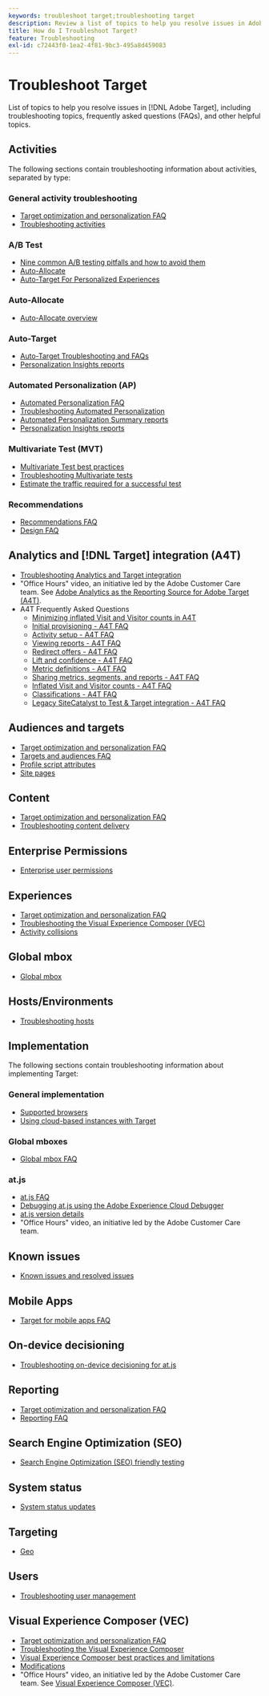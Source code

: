 ```yaml
---
keywords: troubleshoot target;troubleshooting target
description: Review a list of topics to help you resolve issues in Adobe Target, including troubleshooting topics, frequently asked questions (FAQs), and other helpful topics.
title: How do I Troubleshoot Target?
feature: Troubleshooting
exl-id: c72443f0-1ea2-4f81-9bc3-495a8d459083
---
```

# Troubleshoot Target

List of topics to help you resolve issues in [!DNL Adobe Target], including troubleshooting topics, frequently asked questions (FAQs), and other helpful topics.

## Activities

The following sections contain troubleshooting information about activities, separated by type:

### General activity troubleshooting

* [Target optimization and personalization FAQ](/help/main/c-intro/cmp-target-standard-cheatsheet.md)
* [Troubleshooting activities](/help/main/c-activities/c-troubleshooting-activities/troubleshooting-activities.md)

### A/B Test

* [Nine common A/B testing pitfalls and how to avoid them](/help/main/c-activities/t-test-ab/common-ab-testing-pitfalls.md)
* [Auto-Allocate](/help/main/c-activities/automated-traffic-allocation/automated-traffic-allocation.md)
* [Auto-Target For Personalized Experiences](/help/main/c-activities/auto-target/auto-target-to-optimize.md)

### Auto-Allocate

* [Auto-Allocate overview](/help/main/c-activities/automated-traffic-allocation/automated-traffic-allocation.md#section_0E72C1D72DE74F589F965D4B1763E5C3)

### Auto-Target

* [Auto-Target Troubleshooting and FAQs](/help/main/c-activities/auto-target/auto-target-troubleshooting-faqs.md)
* [Personalization Insights reports](/help/main/c-reports/c-personalization-insights-reports/personalization-insights-reports.md)

### Automated Personalization (AP)

* [Automated Personalization FAQ](/help/main/c-activities/t-automated-personalization/automated-personalization-faq.md)
* [Troubleshooting Automated Personalization](/help/main/c-activities/t-automated-personalization/ap-trouble.md)
* [Automated Personalization Summary reports](/help/main/c-reports/reports-ap.md)
* [Personalization Insights reports](/help/main/c-reports/c-personalization-insights-reports/personalization-insights-reports.md)

### Multivariate Test (MVT)

* [Multivariate Test best practices](/help/main/c-activities/c-multivariate-testing/best-practices.md)
* [Troubleshooting Multivariate tests](/help/main/c-activities/c-multivariate-testing/best-practices.md)
* [Estimate the traffic required for a successful test](/help/main/c-activities/c-multivariate-testing/t-create-multivariate-test/traffic-estimator.md)

### Recommendations

* [Recommendations FAQ](/help/main/c-recommendations/c-recommendations-faq/recommendations-faq.md)
* [Design FAQ](/help/main/c-recommendations/c-design-overview/template-faq.md)

## Analytics and [!DNL Target] integration (A4T)

* [Troubleshooting Analytics and Target integration](/help/main/c-integrating-target-with-mac/a4t/c-a4t-troubleshooting/a4t-troubleshooting.md)
* "Office Hours" video, an initiative led by the Adobe Customer Care team. See [Adobe Analytics as the Reporting Source for Adobe Target (A4T)](/help/main/c-integrating-target-with-mac/a4t/a4t.md).
* A4T Frequently Asked Questions
  * [Minimizing inflated Visit and Visitor counts in A4T](/help/main/c-integrating-target-with-mac/a4t/c-a4t-troubleshooting/minimizing-inflated-visit-and-visitor-counts-a4t.md)
  * [Initial provisioning - A4T FAQ](/help/main/c-integrating-target-with-mac/a4t/r-a4t-faq/a4t-faq-initial-provisioning.md)
  * [Activity setup - A4T FAQ](/help/main/c-integrating-target-with-mac/a4t/r-a4t-faq/a4t-faq-activity-setup.md)
  * [Viewing reports - A4T FAQ](/help/main/c-integrating-target-with-mac/a4t/r-a4t-faq/a4t-faq-viewing-reports.md)
  * [Redirect offers - A4T FAQ](/help/main/c-integrating-target-with-mac/a4t/r-a4t-faq/a4t-faq-redirect-offers.md)
  * [Lift and confidence - A4T FAQ](/help/main/c-integrating-target-with-mac/a4t/r-a4t-faq/a4t-faq-lift-and-confidence.md)
  * [Metric definitions - A4T FAQ](/help/main/c-integrating-target-with-mac/a4t/r-a4t-faq/a4t-faq-metric-definition.md)
  * [Sharing metrics, segments, and reports - A4T FAQ](/help/main/c-target/c-troubleshooting-targets-and-audiences/a4t-faq-sharing-metrics-audiences-reports.md)
  * [Inflated Visit and Visitor counts - A4T FAQ](/help/main/c-integrating-target-with-mac/a4t/r-a4t-faq/a4t-faq-inflated-visit-and-visitor-counts.md)
  * [Classifications - A4T FAQ](/help/main/c-integrating-target-with-mac/a4t/r-a4t-faq/a4t-faq-classifications.md)
  * [Legacy SiteCatalyst to Test & Target integration - A4T FAQ](/help/main/c-integrating-target-with-mac/a4t/r-a4t-faq/a4t-faq-old-integration.md)

## Audiences and targets

* [Target optimization and personalization FAQ](/help/main/c-intro/cmp-target-standard-cheatsheet.md)
* [Targets and audiences FAQ](/help/main/c-target/c-troubleshooting-targets-and-audiences/troubleshooting-targets-and-audiences.md)
* [Profile script attributes](/help/main/c-target/c-visitor-profile/profile-parameters.md)
* [Site pages](/help/main/c-target/c-audiences/c-target-rules/site-pages.md)

## Content

* [Target optimization and personalization FAQ](/help/main/c-intro/cmp-target-standard-cheatsheet.md)
* [Troubleshooting content delivery](/help/main/c-activities/c-troubleshooting-activities/content-trouble.md)

## Enterprise Permissions

* [Enterprise user permissions](/help/main/administrating-target/c-user-management/property-channel/property-channel.md)

## Experiences

* [Target optimization and personalization FAQ](/help/main/c-intro/cmp-target-standard-cheatsheet.md)
* [Troubleshooting the Visual Experience Composer (VEC)](/help/main/c-experiences/c-visual-experience-composer/r-troubleshoot-composer/troubleshoot-composer.md)
* [Activity collisions](/help/main/c-experiences/c-visual-experience-composer/activity-collisions.md)

## Global mbox

* [Global mbox](/help/main/c-implementing-target/c-implementing-target-for-client-side-web/c-target-atjs-faq/global-mbox-frequently-asked-questions.md)

## Hosts/Environments

* [Troubleshooting hosts](/help/main/administrating-target/hosts.md)

## Implementation

The following sections contain troubleshooting information about implementing Target:

### General implementation

* [Supported browsers](/help/main/c-implementing-target/c-considerations-before-you-implement-target/supported-browsers.md)
* [Using cloud-based instances with Target](/help/main/c-implementing-target/c-implementing-target-for-client-side-web/c-target-debugging-atjs/targeting-using-cloud-based-instances.md)

### Global mboxes

* [Global mbox FAQ](/help/main/c-implementing-target/c-implementing-target-for-client-side-web/c-target-atjs-faq/global-mbox-frequently-asked-questions.md)

### at.js

* [at.js FAQ](/help/main/c-implementing-target/c-implementing-target-for-client-side-web/c-target-atjs-faq/target-atjs-faq.md)
* [Debugging at.js using the Adobe Experience Cloud Debugger](/help/main/c-implementing-target/c-implementing-target-for-client-side-web/c-target-debugging-atjs/target-debugging-atjs.md)
* [at.js version details](/help/main/c-implementing-target/c-implementing-target-for-client-side-web/target-atjs-versions.md)
* "Office Hours" video, an initiative led by the Adobe Customer Care team.

## Known issues

* [Known issues and resolved issues](/help/main/r-release-notes/known-issues-resolved-issues.md)

## Mobile Apps

* [Target for mobile apps FAQ](/help/main/c-target-mobile-app/target-for-mobile-apps-faq.md)

## On-device decisioning

* [Troubleshooting on-device decisioning for at.js](/help/main/c-implementing-target/c-implementing-target-for-client-side-web/on-device-decisioning/troubleshooting-on-device-decisioning.md)

## Reporting

* [Target optimization and personalization FAQ](/help/main/c-intro/cmp-target-standard-cheatsheet.md)
* [Reporting FAQ](/help/main/c-reports/reporting-frequently-asked-questions.md)

## Search Engine Optimization (SEO)

* [Search Engine Optimization (SEO) friendly testing](/help/main/c-implementing-target/c-implementing-target-for-client-side-web/c-how-atjs-works/how-atjs-works.md)

## System status

* [System status updates](/help/main/r-release-notes/system-status-updates.md)

## Targeting

* [Geo](/help/main/c-target/c-audiences/c-target-rules/geo.md)

## Users

* [Troubleshooting user management](/help/main/administrating-target/c-user-management/c-user-management/troubleshooting-user-management.md)

## Visual Experience Composer (VEC)

* [Target optimization and personalization FAQ](/help/main/c-intro/cmp-target-standard-cheatsheet.md)
* [Troubleshooting the Visual Experience Composer](/help/main/c-experiences/c-visual-experience-composer/r-troubleshoot-composer/troubleshoot-composer.md)
* [Visual Experience Composer best practices and limitations](/help/main/c-experiences/c-visual-experience-composer/experience-composer-best-practices.md)
* [Modifications](/help/main/c-experiences/c-visual-experience-composer/c-vec-code-editor/vec-code-editor.md)
* "Office Hours" video, an initiative led by the Adobe Customer Care team. See [Visual Experience Composer (VEC)](/help/main/c-experiences/c-visual-experience-composer/visual-experience-composer.md).
